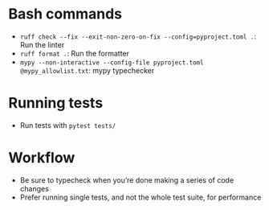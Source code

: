 # Bash commands
- `ruff check --fix --exit-non-zero-on-fix --config=pyproject.toml .`: Run the linter
- `ruff format .`: Run the formatter
- `mypy --non-interactive --config-file pyproject.toml @mypy_allowlist.txt`: mypy typechecker

# Running tests
- Run tests with `pytest tests/`

# Workflow
- Be sure to typecheck when you’re done making a series of code changes
- Prefer running single tests, and not the whole test suite, for performance
